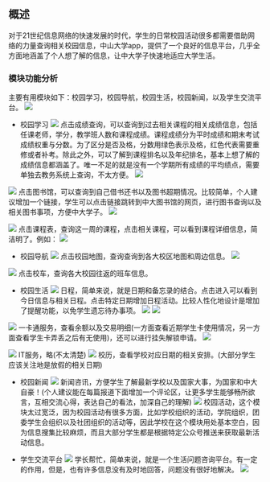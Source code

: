 ## 概述
对于21世纪信息网络的快速发展的时代，学生的日常校园活动很多都需要借助网络的力量查询相关校园信息，中山大学app，提供了一个良好的信息平台，几乎全方面地涵盖了个人想了解的信息，让中大学子快速地适应大学生活。
### 模块功能分析
主要有用模块如下：校园学习，校园导航，校园生活，校园新闻，以及学生交流平台。
![](pic/1.jpg)


* 校园学习
  ![](pic/2.jpg)
  点击成绩查询，可以查询到过去相关课程的相关成绩信息，包括任课老师，学分，教学班人数和课程成绩。课程成绩分为平时成绩和期末考试成绩权重与分数。为了区分是否及格，分数用绿色表示及格，红色代表需要重修或者补考。除此之外，可以了解到课程排名以及年纪排名，基本上想了解的成绩信息都涵盖了。唯一不足的就是没有一个学期所有成绩的平均绩点，需要单独去教务系统上查询，不太方便。
 ![](pic/14.jpg)

 ![](pic/3.jpg)
 点击图书馆，可以查询到自己借书还书以及图书超期情况。比较简单，个人建议增加一个链接，学生可以点击链接跳转到中大图书馆的网页，进行图书查询以及相关图书事项，方便中大学子。
![](pic/15.jpg)

 ![](pic/11.jpg)
点击课程表，查询这一周的课程，点击相关课程，可以看到课程详细信息，简洁明了。例如：
![](pic/16.jpg)

* 校园导航
![](pic/12.jpg)
点击校园地图，查询查询到各大校区地图和周边信息。
![](pic/17.jpg)


![](pic/7.jpg)
点击校车，查询各大校园往返的班车信息。

* 校园生活
![](pic/4.jpg)
日程，简单来说，就是日期和备忘录的结合。点击进入可以看到今日信息与相关日程。点击特定日期增加日程活动。比较人性化地设计是增加了提醒功能，以免学生遗忘待办事项。
![](pic/19.jpg)
![](pic/20.jpg)


![](pic/9.jpg)
一卡通服务，查看余额以及交易明细(一方面查看近期学生卡使用情况，另一方面查看学生卡弄丢之后有无使用)，还可以进行挂失解锁申请。
![](pic/21.jpg)


![](pic/10.jpg)
IT服务，略(不太清楚)
![](pic/13.jpg)
校历，查看学校对应日期的相关安排。(大部分学生应该关注地是放假的相关日期)
* 校园新闻
![](pic/5.jpg)
新闻咨讯，方便学生了解最新学校以及国家大事，为国家和中大自豪！(个人建议能在每篇报道下面增加一个评论区，让更多学生能够畅所欲言，互相交流心得，表达自己的看法，加深自己的理解)
![](pic/6.jpg)
校园活动，这个模块太过宽泛，因为校园活动有很多方面，比如学校组织的活动，学院组织，团委学生会组织以及社团组织的活动等，因此学校在这个模块用处基本空白，因为信息搜集比较麻烦，而且大部分学生都是根据特定公众号推送来获取最新活动信息。

* 学生交流平台
![](pic/8.jpg)
学长帮忙，简单来说，就是一个生活问题咨询平台。有一定的作用，但是，也有许多信息没有及时地回答，问题没有很好地解决。
![](pic/23.jpg)